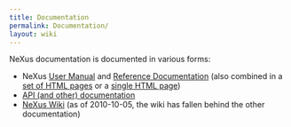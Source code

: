 ```yaml
---
title: Documentation
permalink: Documentation/
layout: wiki
---
```


NeXus documentation is documented in various forms:

-   NeXus [User
    Manual](http://download.nexusformat.org/doc/NeXusManual.pdf) and
    [Reference
    Documentation](http://download.nexusformat.org/doc/NeXusRefDoc.pdf)
    (also combined in a [set of HTML
    pages](http://download.nexusformat.org/doc/html/index.html) or a
    [single HTML
    page](http://download.nexusformat.org/doc/NeXusManual.html))
-   [API (and other) documentation](http://download.nexusformat.org/)
-   [NeXus Wiki](Introduction "wikilink") (as of 2010-10-05, the wiki
    has fallen behind the other documentation)

